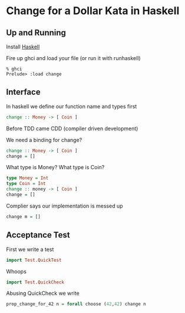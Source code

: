 Change for a Dollar Kata in Haskell
===================================

Up and Running
-------
Install [Haskell](http://www.haskell.org/platform/)

Fire up ghci and load your file (or run it with runhaskell)

```shell
% ghci
Prelude> :load change
```

Interface
---------

In haskell we define our function name and types first

```haskell
change :: Money -> [ Coin ]
```

Before TDD came CDD (compiler driven development)

We need a binding for change?

```haskell
change :: Money -> [ Coin ]
change = []
```
What type is Money? What type is Coin?

```haskell
type Money = Int
type Coin = Int
change :: money -> [ Coin ]
change = []
```

Complier says our implementation is messed up

```haskell
change m = []
```


Acceptance Test
---------------

First we write a test

```haskell
import Test.QuickTest
```
Whoops

```haskell
import Test.QuickCheck
```

Abusing QuickCheck we write

```haskell
prop_change_for_42 n = forall choose (42,42) change n
```



